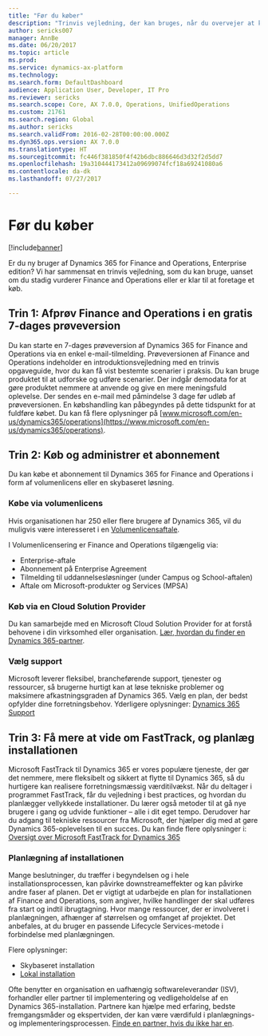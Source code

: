 ```yaml
---
title: "Før du køber"
description: "Trinvis vejledning, der kan bruges, når du overvejer at købe Dynamics 365 for Finance and Operations."
author: sericks007
manager: AnnBe
ms.date: 06/20/2017
ms.topic: article
ms.prod: 
ms.service: dynamics-ax-platform
ms.technology: 
ms.search.form: DefaultDashboard
audience: Application User, Developer, IT Pro
ms.reviewer: sericks
ms.search.scope: Core, AX 7.0.0, Operations, UnifiedOperations
ms.custom: 21761
ms.search.region: Global
ms.author: sericks
ms.search.validFrom: 2016-02-28T00:00:00.000Z
ms.dyn365.ops.version: AX 7.0.0
ms.translationtype: HT
ms.sourcegitcommit: fc446f381850f4f42b6dbc886646d3d32f2d5dd7
ms.openlocfilehash: 19a310444173412a09699074fcf18a69241080a6
ms.contentlocale: da-dk
ms.lasthandoff: 07/27/2017

---
```


# <a name="before-you-buy"></a>Før du køber 

[!include[banner](../includes/banner.md)]

Er du ny bruger af Dynamics 365 for Finance and Operations, Enterprise edition? Vi har sammensat en trinvis vejledning, som du kan bruge, uanset om du stadig vurderer Finance and Operations eller er klar til at foretage et køb.

## <a name="step-one--try-out-finance-and-operations-in-a-free-7-day-trial"></a>Trin 1: Afprøv Finance and Operations i en gratis 7-dages prøveversion
Du kan starte en 7-dages prøveversion af Dynamics 365 for Finance and Operations via en enkel e-mail-tilmelding. Prøveversionen af Finance and Operations indeholder en introduktionsvejledning med en trinvis opgaveguide, hvor du kan få vist bestemte scenarier i praksis. Du kan bruge produktet til at udforske og udføre scenarier. Der indgår demodata for at gøre produktet nemmere at anvende og give en mere meningsfuld oplevelse. Der sendes en e-mail med påmindelse 3 dage før udløb af prøveversionen. En købshandling kan påbegyndes på dette tidspunkt for at fuldføre købet. Du kan få flere oplysninger på [www.microsoft.com/en-us/dynamics365/operations](https://www.microsoft.com/en-us/dynamics365/operations).

## <a name="step-two-buy-and-manage-a-subscription"></a>Trin 2: Køb og administrer et abonnement
Du kan købe et abonnement til Dynamics 365 for Finance and Operations i form af volumenlicens eller en skybaseret løsning.

### <a name="buy-through-volume-licensing"></a>Købe via volumenlicens
Hvis organisationen har 250 eller flere brugere af Dynamics 365, vil du muligvis være interesseret i en [Volumenlicensaftale](https://www.microsoft.com/en-us/licensing/how-to-buy/how-to-buy.aspx). 

I Volumenlicensering er Finance and Operations tilgængelig via:
- Enterprise-aftale
- Abonnement på Enterprise Agreement
- Tilmelding til uddannelsesløsninger (under Campus og School-aftalen)
- Aftale om Microsoft-produkter og Services (MPSA)

### <a name="buy-through-a-cloud-solution-provider"></a>Køb via en Cloud Solution Provider
Du kan samarbejde med en Microsoft Cloud Solution Provider for at forstå behovene i din virksomhed eller organisation. [Lær, hvordan du finder en Dynamics 365-partner](https://partnercenter.microsoft.com/en-us/partner/home). 

### <a name="choose-your-support"></a>Vælg support
Microsoft leverer fleksibel, brancheførende support, tjenester og ressourcer, så brugerne hurtigt kan at løse tekniske problemer og maksimere afkastningsgraden af Dynamics 365. Vælg en plan, der bedst opfylder dine forretningsbehov. Yderligere oplysninger: [Dynamics 365 Support](https://www.microsoft.com/en-us/dynamics365/support)

## <a name="step-three-learn-about-fasttrack-and-plan-your-deployment"></a>Trin 3: Få mere at vide om FastTrack, og planlæg installationen
Microsoft FastTrack til Dynamics 365 er vores populære tjeneste, der gør det nemmere, mere fleksibelt og sikkert at flytte til Dynamics 365, så du hurtigere kan realisere forretningsmæssig værditilvækst. Når du deltager i programmet FastTrack, får du vejledning i best practices, og hvordan du planlægger vellykkede installationer. Du lærer også metoder til at gå nye brugere i gang og udvide funktioner – alle i dit eget tempo. Derudover har du adgang til tekniske ressourcer fra Microsoft, der hjælper dig med at gøre Dynamics 365-oplevelsen til en succes. Du kan finde flere oplysninger i: [Oversigt over Microsoft FastTrack for Dynamics 365](/dynamics365/unified-operations/fin-and-ops/get-started/fasttrack-dynamics-365-overview) 

### <a name="plan-your-deployment"></a>Planlægning af installationen
Mange beslutninger, du træffer i begyndelsen og i hele installationsprocessen, kan påvirke downstreameffekter og kan påvirke andre faser af planen. Det er vigtigt at udarbejde en plan for installationen af Finance and Operations, som angiver, hvilke handlinger der skal udføres fra start og indtil ibrugtagning. Hvor mange ressourcer, der er involveret i planlægningen, afhænger af størrelsen og omfanget af projektet. Det anbefales, at du bruger en passende Lifecycle Services-metode i forbindelse med planlægningen. 

Flere oplysninger: 
- Skybaseret installation
- [Lokal installation](/dev-itpro/deployment/on-premises-deployment-landing-page)

Ofte benytter en organisation en uafhængig softwareleverandør (ISV), forhandler eller partner til implementering og vedligeholdelse af en Dynamics 365-installation. Partnere kan hjælpe med erfaring, bedste fremgangsmåder og ekspertviden, der kan være værdifuld i planlægnings- og implementeringsprocessen. [Finde en partner, hvis du ikke har en](https://partnercenter.microsoft.com/en-us/pcv/search).


